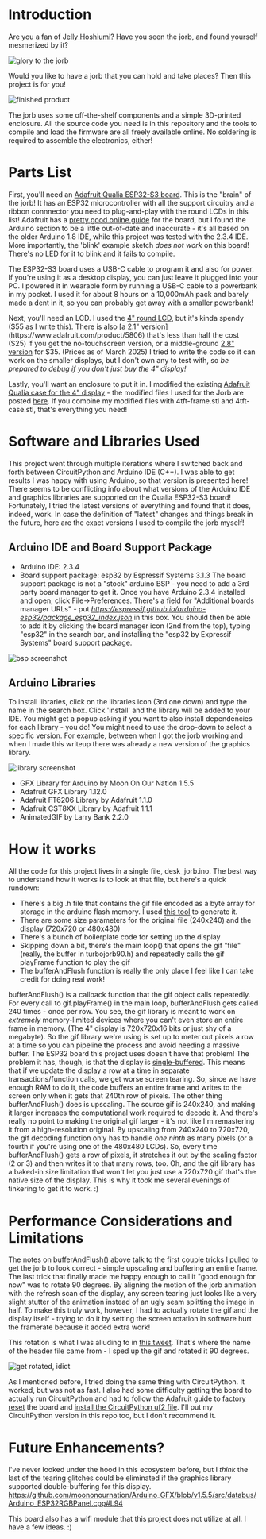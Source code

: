 # Introduction
Are you a fan of [Jelly Hoshiumi?](https://www.youtube.com/@JellyHoshiumi) Have you seen the jorb, and found yourself mesmerized by it? 

![glory to the jorb](./doc/jorb.gif "jorb")

Would you like to have a jorb that you can hold and take places?  Then this project is for you!

![finished product](./doc/jorb_assembly.png "JORB amulet at CarrierCon 2025")

The jorb uses some off-the-shelf components and a simple 3D-printed enclosure.  All the source code you need is in this repository and the tools to compile and load the firmware are all freely available online.  No soldering is required to assemble the electronics, either!

# Parts List
First, you'll need an [Adafruit Qualia ESP32-S3 board](https://www.adafruit.com/product/5800).  This is the "brain" of the jorb! It has an ESP32 microcontroller with all the support circuitry and a ribbon connnector you need to plug-and-play with the round LCDs in this list! Adafruit has a [pretty good online guide](https://learn.adafruit.com/adafruit-qualia-esp32-s3-for-rgb666-displays) for the board, but I found the Arduino section to be a little out-of-date and inaccurate - it's all based on the older Arduino 1.8 IDE, while this project was tested with the 2.3.4 IDE.  More importantly, the 'blink' example sketch *does not work* on this board! There's no LED for it to blink and it fails to compile. 

The ESP32-S3 board uses a USB-C cable to program it and also for power.  If you're using it as a desktop display, you can just leave it plugged into your PC.  I powered it in wearable form by running a USB-C cable to a powerbank in my pocket.  I used it for about 8 hours on a 10,000mAh pack and barely made a dent in it, so you can probably get away with a smaller powerbank! 

Next, you'll need an LCD.  I used the [4" round LCD](https://www.adafruit.com/product/5793), but it's kinda spendy ($55 as I write this).  There is also [a 2.1" version](https://www.adafruit.com/product/5806) that's less than half the cost ($25) if you get the no-touchscreen version, or a middle-ground [2.8" version](https://www.adafruit.com/product/5852) for $35.  (Prices as of March 2025) I tried to write the code so it can work on the smaller displays, but I don't own any to test with, so *be prepared to debug if you don't just buy the 4" display!*

Lastly, you'll want an enclosure to put it in.  I modified the existing [Adafruit Qualia case for the 4" display](https://www.thingiverse.com/thing:6314263) - the modified files I used for the Jorb are posted [here](https://www.thingiverse.com/thing:6989100).  If you combine my modified files with 4tft-frame.stl and 4tft-case.stl, that's everything you need!  

# Software and Libraries Used
This project went through multiple iterations where I switched back and forth between CircuitPython and Arduino IDE (C++).  I was able to get results I was happy with using Arduino, so that version is presented here! There seems to be conflicting info about what versions of the Arduino IDE and graphics libraries are supported on the Qualia ESP32-S3 board!  Fortunately, I tried the latest versions of everything and found that it does, indeed, work.  In case the definition of "latest" changes and things break in the future, here are the exact versions I used to compile the jorb myself!
## Arduino IDE and Board Support Package
- Arduino IDE: 2.3.4
- Board support package: esp32 by Espressif Systems 3.1.3
The board support package is not a "stock" arduino BSP - you need to add a 3rd party board manager to get it.  Once you have Arduino 2.3.4 installed and open, click File->Preferences.  There's a field for "Additional boards manager URLs" - put *https://espressif.github.io/arduino-esp32/package_esp32_index.json* in this box.  You should then be able to add it by clicking the board manager icon (2nd from the top), typing "esp32" in the search bar, and installing the "esp32 by Expressif Systems" board support package.

![bsp screenshot](./doc/esp32_board.png "esp32 board package in Arduino IDE")

## Arduino Libraries
To install libraries, click on the libraries icon (3rd one down) and type the name in the search box. Click 'install' and the library will be added to your IDE.  You might get a popup asking if you want to also install dependencies for each library - you do! 
You might need to use the drop-down to select a specific version.  For example, between when I got the jorb working and when I made this writeup there was already a new version of the graphics library. 

![library screenshot](./doc/library.png "Arduino IDE library manager")

- GFX Library for Arduino by Moon On Our Nation 1.5.5
- Adafruit GFX Library 1.12.0
- Adafruit FT6206 Library by Adafruit 1.1.0
- Adafruit CST8XX Library by Adafruit 1.1.1
- AnimatedGIF by Larry Bank 2.2.0

# How it works
All the code for this project lives in a single file, desk_jorb.ino.  The best way to understand how it works is to look at that file, but here's a quick rundown:
- There's a big .h file that contains the gif file encoded as a byte array for storage in the arduino flash memory. I used [this tool](https://github.com/bitbank2/image_to_c.git) to generate it.
- There are some size parameters for the original file (240x240) and the display (720x720 or 480x480)
- There's a bunch of boilerplate code for setting up the display
- Skipping down a bit, there's the main loop() that opens the gif "file" (really, the buffer in turbojorb90.h) and repeatedly calls the gif playFrame function to play the gif
- The bufferAndFlush function is really the only place I feel like I can take credit for doing real work! 

bufferAndFlush() is a callback function that the gif object calls repeatedly.  For every call to gif.playFrame() in the main loop, bufferAndFlush gets called 240 times - once per row.  You see, the gif library is meant to work on *extremely* memory-limited devices where you can't even store an entire frame in memory.  (The 4" display is 720x720x16 bits or just shy of a megabyte).  So the gif library we're using is set up to meter out pixels a row at a time so you can pipeline the process and avoid needing a massive buffer.  The ESP32 board this project uses doesn't have that problem!  The problem it has, though, is that the display is [single-buffered](https://en.wikipedia.org/wiki/Multiple_buffering).  This means that if we update the display a row at a time in separate transactions/function calls, we get worse screen tearing.  So, since we have enough RAM to do it, the code buffers an entire frame and writes to the screen only when it gets that 240th row of pixels.  The other thing bufferAndFlush() does is upscaling.  The source gif is 240x240, and making it larger increases the computational work required to decode it.  And there's really no point to making the original gif larger - it's not like I'm remastering it from a high-resolution original.  By upscaling from 240x240 to 720x720, the gif decoding function only has to handle *one ninth* as many pixels (or a fourth if you're using one of the 480x480 LCDs).  So, every time bufferAndFlush() gets a row of pixels, it stretches it out by the scaling factor (2 or 3) and then writes it to that many rows, too.  Oh, and the gif library has a baked-in size limitation that won't let you just use a 720x720 gif that's the native size of the display.  This is why it took me several evenings of tinkering to get it to work. :)

# Performance Considerations and Limitations
The notes on bufferAndFlush() above talk to the first couple tricks I pulled to get the jorb to look correct - simple upscaling and buffering an entire frame.  The last trick that finally made me happy enough to call it "good enough for now" was to rotate 90 degrees.  By aligning the motion of the jorb animation with the refresh scan of the display, any screen tearing just looks like a very slight stutter of the animation instead of an ugly seam splitting the image in half.  To make this truly work, however, I had to actually rotate the gif and the display itself - trying to do it by setting the screen rotation in software hurt the framerate because it added extra work!

This rotation is what I was alluding to in [this tweet](https://x.com/apieinorbit/status/1900405161346163106).  That's where the name of the header file came from - I sped up the gif and rotated it 90 degrees. 

![get rotated, idiot](./doc/turbojorb90.gif "get rotated, idiot")

As I mentioned before, I tried doing the same thing with CircuitPython. It worked, but was not as fast.  I also had some difficulty getting the board to actually run CircuitPython and had to follow the Adafruit guide to [factory reset](https://learn.adafruit.com/adafruit-qualia-esp32-s3-for-rgb666-displays/factory-reset) the board and [install the CircuitPython uf2 file](https://learn.adafruit.com/adafruit-qualia-esp32-s3-for-rgb666-displays/circuitpython-5).  I'll put my CircuitPython version in this repo too, but I don't recommend it.

# Future Enhancements?
I've never looked under the hood in this ecosystem before, but I *think* the last of the tearing glitches could be eliminated if the graphics library supported double-buffering for this display.
https://github.com/moononournation/Arduino_GFX/blob/v1.5.5/src/databus/Arduino_ESP32RGBPanel.cpp#L94

This board also has a wifi module that this project does not utilize at all. I have a few ideas. :)
